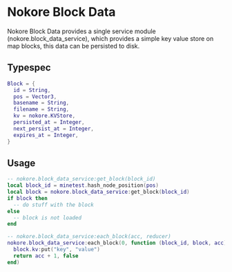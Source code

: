 # Nokore Block Data

Nokore Block Data provides a single service module (nokore.block_data_service), which provides a simple key value store on map blocks, this data can be persisted to disk.

## Typespec

```lua
Block = {
  id = String,
  pos = Vector3,
  basename = String,
  filename = String,
  kv = nokore.KVStore,
  persisted_at = Integer,
  next_persist_at = Integer,
  expires_at = Integer,
}
```

## Usage

```lua
-- nokore.block_data_service:get_block(block_id)
local block_id = minetest.hash_node_position(pos)
local block = nokore.block_data_service:get_block(block_id)
if block then
  -- do stuff with the block
else
  -- block is not loaded
end

-- nokore.block_data_service:each_block(acc, reducer)
nokore.block_data_service:each_block(0, function (block_id, block, acc)
  block.kv:put("key", "value")
  return acc + 1, false
end)
```
